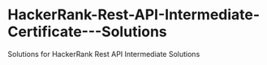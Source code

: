 # HackerRank-Rest-API-Intermediate-Certificate---Solutions
Solutions for HackerRank Rest API Intermediate Solutions
